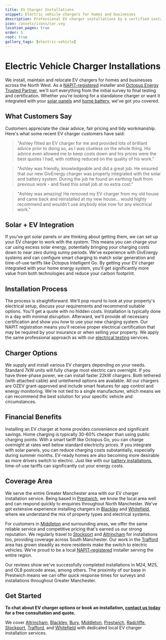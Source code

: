 ```yaml
---
title: EV Charger Installations
snippet: Electric vehicle chargers for homes and businesses
description: Professional EV charger installations by a certified installer in North Manchester. Includes relocation services and integration with solar panels and home batteries.
icon: /assets/icons/car.svg
location_pages: true
order: 5
root: true
gallery_tags: [electric-vehicle]
---
```


# Electric Vehicle Charger Installations

We install, maintain and relocate EV chargers for homes and businesses across the North West. As a [NAPIT-registered](/accreditations/napit/) installer and [Octopus Energy Trusted Partner](/accreditations/octopus-trusted-partner/), we'll sort everything from the initial survey to final testing and certification. Whether you're looking for a standalone charger or want it integrated with your [solar panels](/services/solar-and-battery-installations/) and [home battery](/services/home-battery-installations/), we've got you covered.

## What Customers Say

Customers appreciate the clear advice, fair pricing and tidy workmanship. Here's what some recent EV charger customers have said:

> "Ashley fitted an EV charger for me and provided lots of brilliant advice prior to doing so, as I was clueless on the whole thing. His advice even allowed me to keep costs down and his prices were the best quotes I had, with nothing reduced on the quality of his work."

> "Ashley was friendly, knowledgeable and did a great job. He ensured that our new GivEnergy charger was properly integrated with the solar and battery system. During the job he found an earthing fault from previous work - and fixed this small job at no extra cost."

> "Ashley was amazing! He removed my EV charger from my old house and came back and reinstalled at my new house... would highly recommend and wouldn't use anybody else now for any electrical work."

## Solar + EV Integration

If you've got solar panels or are thinking about getting them, we can set up your EV charger to work with the system. This means you can charge your car using excess solar energy, potentially bringing your charging costs down to near zero during sunny periods. We've experience with GivEnergy systems and can configure smart charging to match solar generation and time-of-use tariffs like Octopus Intelligent Go. By getting your EV charger integrated with your home energy system, you'll get significantly more value from both technologies and reduce your carbon footprint.

## Installation Process

The process is straightforward. We'll pop round to look at your property's electrical setup, discuss your requirements and recommend suitable options. You'll get a quote with no hidden costs. Installation is typically done in a day with minimal disruption. Afterward, we'll provide all necessary certification and show you how to use your new charging system. Our NAPIT registration means you'll receive proper electrical certification that may be required by your insurance or when selling your property. We apply the same professional approach as with our [electrical testing](/services/electrical-testing/) services.

## Charger Options

We supply and install various EV chargers depending on your needs. Standard 7kW units will fully charge most electric cars overnight. If you have three-phase power, we can install faster 22kW chargers. Both tethered (with attached cable) and untethered options are available. All our chargers are OZEV grant-approved and include smart features for app control and energy monitoring. We're not tied to a single manufacturer, which means we can recommend the best solution for your specific vehicle and circumstances.

## Financial Benefits

Installing an EV charger at home provides convenience and significant savings. Home charging is typically 30-60% cheaper than using public charging points. With a smart tariff like Octopus Go, you can charge overnight at rates well below standard electricity prices. If you integrate with solar panels, you can reduce charging costs substantially, especially during summer months. EV-ready homes are also becoming more desirable as more drivers switch to electric. Just like with our [battery installations](/services/home-battery-installations/), time-of-use tariffs can significantly cut your energy costs.

## Coverage Area

We serve the entire Greater Manchester area with our EV charger installation service. Being based in [Prestwich](/services/electric-vehicle-charger-installations/prestwich/), we know the local area well and can respond quickly to enquiries throughout North Manchester. We've got extensive experience installing chargers in [Blackley](/services/electric-vehicle-charger-installations/blackley/) and [Whitefield](/services/electric-vehicle-charger-installations/whitefield/), where we understand the mix of property types and electrical systems.

For customers in [Middleton](/services/electric-vehicle-charger-installations/middleton/) and surrounding areas, we offer the same reliable service and competitive pricing that's earned us our strong reputation. We regularly travel to [Stockport](/services/electric-vehicle-charger-installations/stockport/) and [Altrincham](/services/electric-vehicle-charger-installations/altrincham/) for installations too, providing coverage across South Manchester. Our work in the [Trafford](/services/electric-vehicle-charger-installations/trafford/) area has grown steadily as more residents make the switch to electric vehicles. We're proud to be a local [NAPIT-registered](/accreditations/napit/) installer serving the entire region.

Our reviews show we've successfully completed installations in M24, M25, and OL8 postcode areas, among others. The proximity of our base in Prestwich means we can offer quick response times for surveys and installations throughout Greater Manchester.

## Get Started

**To chat about EV charger options or book an installation, [contact us today](/contact/) for a free consultation and quote.**

We cover [Altrincham](/services/electric-vehicle-charger-installations/altrincham/), [Blackley](/services/electric-vehicle-charger-installations/blackley/), [Bury](/services/electric-vehicle-charger-installations/bury/), [Middleton](/services/electric-vehicle-charger-installations/middleton/), [Prestwich](/services/electric-vehicle-charger-installations/prestwich/), [Radcliffe](/services/electric-vehicle-charger-installations/radcliffe/), [Stockport](/services/electric-vehicle-charger-installations/stockport/), [Trafford](/services/electric-vehicle-charger-installations/trafford/), and [Whitefield](/services/electric-vehicle-charger-installations/whitefield/) with dedicated local EV charger installation services.
